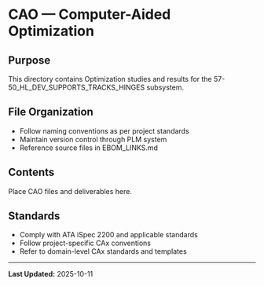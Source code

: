 # CAO — Computer-Aided Optimization

## Purpose

This directory contains Optimization studies and results for the 57-50_HL_DEV_SUPPORTS_TRACKS_HINGES subsystem.

## File Organization

- Follow naming conventions as per project standards
- Maintain version control through PLM system
- Reference source files in EBOM_LINKS.md

## Contents

Place CAO files and deliverables here.

## Standards

- Comply with ATA iSpec 2200 and applicable standards
- Follow project-specific CAx conventions
- Refer to domain-level CAx standards and templates

---

**Last Updated:** 2025-10-11

